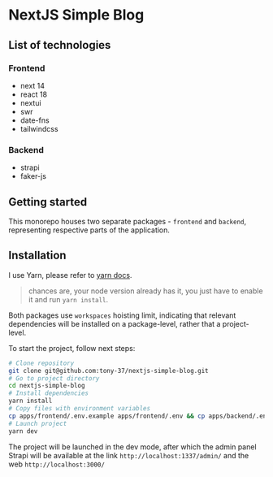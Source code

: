 # NextJS Simple Blog

## List of technologies

### Frontend

- next 14
- react 18
- nextui
- swr
- date-fns
- tailwindcss


### Backend

- strapi
- faker-js


## Getting started

This monorepo houses two separate packages - `frontend` and `backend`, representing respective parts of the application.

## Installation

I use Yarn, please refer to [yarn docs](https://yarnpkg.com/getting-started/install).

> chances are, your node version already has it, you just have to enable it and run `yarn install`.

Both packages use `workspaces` hoisting limit, indicating that relevant dependencies will be installed on a package-level, rather that a project-level.

To start the project, follow next steps:

```bash
# Clone repository
git clone git@github.com:tony-37/nextjs-simple-blog.git
# Go to project directory
cd nextjs-simple-blog
# Install dependencies
yarn install
# Copy files with environment variables
cp apps/frontend/.env.example apps/frontend/.env && cp apps/backend/.env.example apps/backend/.env
# Launch project
yarn dev
```

The project will be launched in the dev mode, after which the admin panel Strapi will be available at the link `http://localhost:1337/admin/` and the web `http://localhost:3000/`
